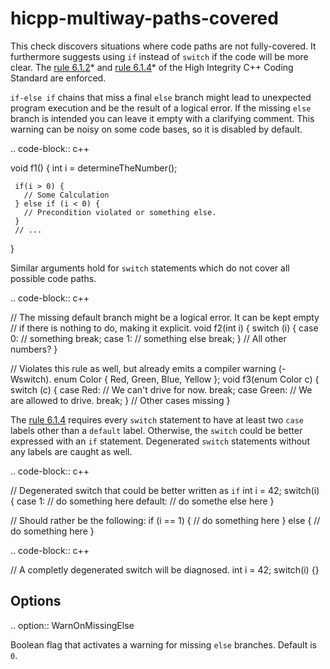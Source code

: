 hicpp-multiway-paths-covered
============================

This check discovers situations where code paths are not fully-covered.
It furthermore suggests using `if` instead of `switch` if the code will
be more clear. The
[rule 6.1.2](http://www.codingstandard.com/rule/6-1-2-explicitly-cover-all-paths-through-multi-way-selection-statements/)*
and
[rule 6.1.4](http://www.codingstandard.com/rule/6-1-4-ensure-that-a-switch-statement-has-at-least-two-case-labels-distinct-from-the-default-label/)*
of the High Integrity C++ Coding Standard are enforced.

`if-else if` chains that miss a final `else` branch might lead to
unexpected program execution and be the result of a logical error. If
the missing `else` branch is intended you can leave it empty with a
clarifying comment. This warning can be noisy on some code bases, so it
is disabled by default.

.. code-block:: c++

void f1() { int i = determineTheNumber();

     if(i > 0) { 
       // Some Calculation 
     } else if (i < 0) { 
       // Precondition violated or something else. 
     }
     // ...

}

Similar arguments hold for `switch` statements which do not cover all
possible code paths.

.. code-block:: c++

// The missing default branch might be a logical error. It can be kept
empty // if there is nothing to do, making it explicit. void f2(int i) {
switch (i) { case 0: // something break; case 1: // something else
break; } // All other numbers? }

// Violates this rule as well, but already emits a compiler warning
(-Wswitch). enum Color { Red, Green, Blue, Yellow }; void f3(enum Color
c) { switch (c) { case Red: // We can't drive for now. break; case
Green: // We are allowed to drive. break; } // Other cases missing }

The
[rule 6.1.4](http://www.codingstandard.com/rule/6-1-4-ensure-that-a-switch-statement-has-at-least-two-case-labels-distinct-from-the-default-label/)
requires every `switch` statement to have at least two `case` labels
other than a `default` label. Otherwise, the `switch` could be better
expressed with an `if` statement. Degenerated `switch` statements
without any labels are caught as well.

.. code-block:: c++

// Degenerated switch that could be better written as `if` int i = 42;
switch(i) { case 1: // do something here default: // do somethe else
here }

// Should rather be the following: if (i == 1) { // do something here }
else { // do something here }

.. code-block:: c++

// A completly degenerated switch will be diagnosed. int i = 42;
switch(i) {}

Options
-------

.. option:: WarnOnMissingElse

Boolean flag that activates a warning for missing `else` branches.
Default is `0`.
